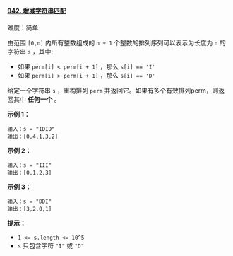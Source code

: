 ﻿#### [942\. 增减字符串匹配](https://leetcode.cn/problems/di-string-match/)

难度：简单

由范围 `[0,n]` 内所有整数组成的 `n + 1` 个整数的排列序列可以表示为长度为 `n` 的字符串 `s` ，其中:

-   如果 `perm[i] < perm[i + 1]` ，那么 `s[i] == 'I'` 
-   如果 `perm[i] > perm[i + 1]` ，那么 `s[i] == 'D'` 

给定一个字符串 `s` ，重构排列 `perm` 并返回它。如果有多个有效排列perm，则返回其中 **任何一个** 。

**示例 1：**

```
输入：s = "IDID"
输出：[0,4,1,3,2]
```

**示例 2：**

```
输入：s = "III"
输出：[0,1,2,3]
```

**示例 3：**

```
输入：s = "DDI"
输出：[3,2,0,1]
```

**提示：**

-   `1 <= s.length <= 10^5`
-   `s` 只包含字符 `"I"` 或 `"D"`
